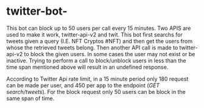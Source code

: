 # twitter-bot-
This bot can block up to 50 users per call every 15 minutes. Two APIS are used to make it work, twitter-api-v2 and twit. This bot first searchs for tweets given a query (I.E. NFT Cryptos #NFT) and then get the users from whose the retrieved tweets belong. Then another API call is made to twitter-api-v2 to block the given users.
In some cases the user may not exist or be inactive. 
Trying to perform a call to block/unblock users in less than the time span mentioned above will result in an undefined response.

According to Twitter Api rate limit, in a 15 minute period only	180	request can be made per user, and 450 per app to the endpoint (*GET search/tweets*).
For the block request only 50 users can be block in the same span of time.
